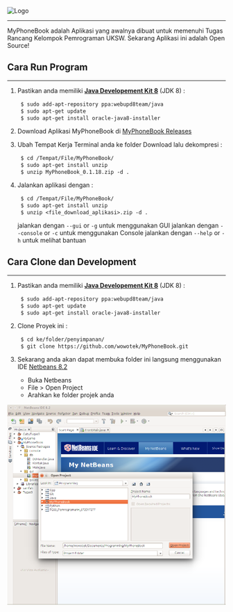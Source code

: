 ![Logo](https://raw.githubusercontent.com/wowotek/MyPhoneBook/7dd5e9d08647d3598db6334ccb18f91c66cd7c85/src/gui/img/Text_Logo_Resize.png)

---
MyPhoneBook adalah Aplikasi yang awalnya dibuat untuk memenuhi Tugas Rancang Kelompok Pemrograman UKSW.
Sekarang Aplikasi ini adalah Open Source!

## Cara Run Program
---
1. Pastikan anda memiliki [**Java Developement Kit 8**](http://www.oracle.com/technetwork/java/javase/downloads/jdk8-downloads-2133151.html) (JDK 8) :

        $ sudo add-apt-repository ppa:webupd8team/java
        $ sudo apt-get update
        $ sudo apt-get install oracle-java8-installer

2. Download Aplikasi MyPhoneBook di [MyPhoneBook Releases](https://github.com/wowotek/MyPhoneBook/tree/master/Releases)

3. Ubah Tempat Kerja Terminal anda ke folder Download lalu dekompresi : 

        $ cd /Tempat/File/MyPhoneBook/
        $ sudo apt-get install unzip
        $ unzip MyPhoneBook_0.1.18.zip -d .

4. Jalankan aplikasi dengan :

        $ cd /Tempat/File/MyPhoneBook/
        $ sudo apt-get install unzip
        $ unzip <file_download_aplikasi>.zip -d .

   jalankan dengan `--gui` or `-g` untuk menggunakan GUI
   jalankan dengan `--console` or `-c` untuk menggunakan Console
   jalankan dengan `--help` or `-h` untuk melihat bantuan

## Cara Clone dan Development
---
1. Pastikan anda memiliki [**Java Developement Kit 8**](http://www.oracle.com/technetwork/java/javase/downloads/jdk8-downloads-2133151.html) (JDK 8) :

        $ sudo add-apt-repository ppa:webupd8team/java
        $ sudo apt-get update
        $ sudo apt-get install oracle-java8-installer

2. Clone Proyek ini : 

        $ cd ke/folder/penyimpanan/
        $ git clone https://github.com/wowotek/MyPhoneBook.git

3. Sekarang anda akan dapat membuka folder ini langsung menggunakan IDE [Netbeans 8.2](https://netbeans.org/)
    - Buka Netbeans
    - File > Open Project
    - Arahkan ke folder projek anda

![](https://raw.githubusercontent.com/wowotek/MyPhoneBook/master/misc/img/1.png)

